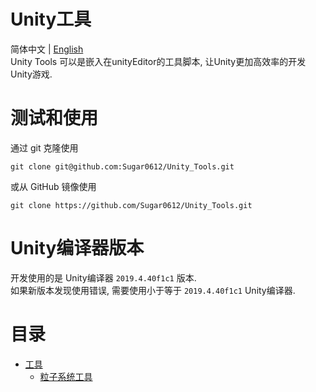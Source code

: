 # Unity工具   
简体中文 | [English](./README.md)  
Unity Tools 可以是嵌入在unityEditor的工具脚本, 让Unity更加高效率的开发Unity游戏.  
# 测试和使用  
通过 git 克隆使用   

    git clone git@github.com:Sugar0612/Unity_Tools.git  

或从 GitHub 镜像使用  

    git clone https://github.com/Sugar0612/Unity_Tools.git  

# Unity编译器版本  
开发使用的是 Unity编译器 `2019.4.40f1c1` 版本.  
如果新版本发现使用错误, 需要使用小于等于 `2019.4.40f1c1` Unity编译器.  

# 目录  
- [工具](./Tools)  
  - [粒子系统工具](./Tools/ParticleSystemTool)  
